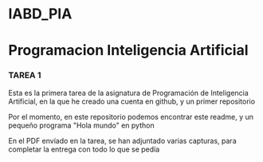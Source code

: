 # IABD_PIA

<h1>Programacion Inteligencia Artificial</h1>

<h3>TAREA 1</h3>

<p>Esta es la primera tarea de la asignatura de Programación de Inteligencia Artificial, en la que he creado una cuenta en github, y un primer repositorio</p>
<p>Por el momento, en este repositorio podemos encontrar este readme, y un pequeño programa "Hola mundo" en python</p>

<p>En el PDF envíado en la tarea, se han adjuntado varias capturas, para completar la entrega con todo lo que se pedía</p>

